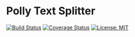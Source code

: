 # Polly Text Splitter

[![Build Status](https://travis-ci.org/oleglegun/polly-text-split.svg?branch=master)](https://travis-ci.org/oleglegun/polly-text-split)
[![Coverage Status](https://coveralls.io/repos/github/oleglegun/polly-text-split/badge.svg?branch=master)](https://coveralls.io/github/oleglegun/polly-text-split?branch=master)
[![License: MIT](https://img.shields.io/badge/License-MIT-yellow.svg)](https://opensource.org/licenses/MIT)

